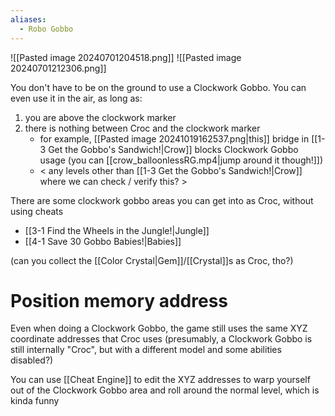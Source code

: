 ```yaml
---
aliases:
  - Robo Gobbo
---
```

![[Pasted image 20240701204518.png]]
![[Pasted image 20240701212306.png]]

You don't have to be on the ground to use a Clockwork Gobbo. You can even use it in the air, as long as:
1. you are above the clockwork marker
2. there is nothing between Croc and the clockwork marker
	- for example, [[Pasted image 20241019162537.png|this]] bridge in [[1-3 Get the Gobbo's Sandwich!|Crow]] blocks Clockwork Gobbo usage (you can [[crow_balloonlessRG.mp4|jump around it though!]])
	- < any levels other than [[1-3 Get the Gobbo's Sandwich!|Crow]] where we can check / verify this? >

There are some clockwork gobbo areas you can get into as Croc, without using cheats
- [[3-1 Find the Wheels in the Jungle!|Jungle]]
- [[4-1 Save 30 Gobbo Babies!|Babies]]

(can you collect the [[Color Crystal|Gem]]/[[Crystal]]s as Croc, tho?)
# Position memory address
Even when doing a Clockwork Gobbo, the game still uses the same XYZ coordinate addresses that Croc uses (presumably, a Clockwork Gobbo is still internally "Croc", but with a different model and some abilities disabled?)

You can use [[Cheat Engine]] to edit the XYZ addresses to warp yourself out of the Clockwork Gobbo area and roll around the normal level, which is kinda funny